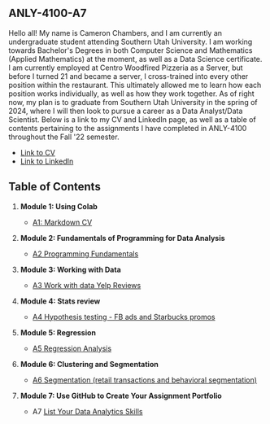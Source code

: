 ## ANLY-4100-A7

Hello all! My name is Cameron Chambers, and I am currently an undergraduate student attending Southern Utah University. I am working towards Bachelor's Degrees in both Computer Science and Mathematics (Applied Mathematics) at the moment, as well as a Data Science certificate. I am currently employed at Centro Woodfired Pizzeria as a Server, but before I turned 21 and became a server, I cross-trained into every other position within the restaurant. This ultimately allowed me to learn how each position works individually, as well as how they work together. As of right now, my plan is to graduate from Southern Utah University in the spring of 2024, where I will then look to pursue a career as a Data Analyst/Data Scientist. Below is a link to my CV and LinkedIn page, as well as a table of contents pertaining to the assignments I have completed in ANLY-4100 throughout the Fall '22 semester.

- [Link to CV](https://colab.research.google.com/drive/1nBtYDGlYerUZkZv6NrtSzjDrndEQ4tx7?usp=drive_open)
- [Link to LinkedIn](https://www.linkedin.com/in/cameron-chambers-174b051a6/)

## Table of Contents
1. **Module 1: Using Colab**
   - [A1: Markdown CV](https://colab.research.google.com/drive/1nBtYDGlYerUZkZv6NrtSzjDrndEQ4tx7?usp=drive_open)
   
2. **Module 2: Fundamentals of Programming for Data Analysis**
   - [A2 Programming Fundamentals](https://colab.research.google.com/drive/1PQ5CVrANt0m33tvDSQb_IR-dZHOuYoSF?usp=drive_open)
   
3. **Module 3: Working with Data**
   - [A3 Work with data Yelp Reviews](https://colab.research.google.com/drive/1qKmAnOUH6GIQsggGcIUqt7Vo5MUQ6dWO?usp=drive_open)
  
4. **Module 4: Stats review**
   - [A4 Hypothesis testing - FB ads and Starbucks promos](https://colab.research.google.com/drive/1o6SuWrvtSkrHTlr_exX_CdG0LjJHplCU?usp=drive_open)

5. **Module 5: Regression**
   - [A5 Regression Analysis](https://colab.research.google.com/drive/1QKxxf4m4_GN0CuJ0ASjJt6SYc1Ze4fS6?usp=drive_open)

6. **Module 6: Clustering and Segmentation**
   - [A6 Segmentation (retail transactions and behavioral segmentation)](https://colab.research.google.com/drive/1NhfBFxOQlRc71IYmmhrKIlaR-wpzRZc1?usp=drive_open)
   
7. **Module 7: Use GitHub to Create Your Assignment Portfolio**
    - A7 [List Your Data Analytics Skills](https://github.com/alexanderresearch/Analytics/edit/main/README.md)
